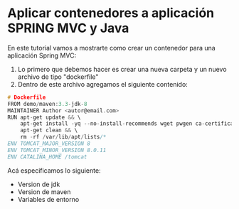 # Aplicar contenedores a aplicación SPRING MVC y Java

En este tutorial vamos a mostrarte como crear un contenedor para una aplicación Spring MVC:

1.  Lo primero que debemos hacer es crear una nueva carpeta y un nuevo archivo de tipo "dockerfile"
2.  Dentro de este archivo agregamos el siguiente contenido:
```c
# Dockerfile
FROM demo/maven:3.3-jdk-8
MAINTAINER Author <autor@email.com>
RUN apt-get update && \
    apt-get install -yq --no-install-recommends wget pwgen ca-certificates && \
    apt-get clean && \
    rm -rf /var/lib/apt/lists/*
ENV TOMCAT_MAJOR_VERSION 8
ENV TOMCAT_MINOR_VERSION 8.0.11
ENV CATALINA_HOME /tomcat
```

Acá especificamos lo siguiente:
-   Version de jdk
-   Version de maven
-   Variables de entorno
